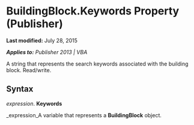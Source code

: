 
# BuildingBlock.Keywords Property (Publisher)

 **Last modified:** July 28, 2015

 _**Applies to:** Publisher 2013 | VBA_

A string that represents the search keywords associated with the building block. Read/write.


## Syntax

 _expression_. **Keywords**

 _expression_A variable that represents a  **BuildingBlock** object.

